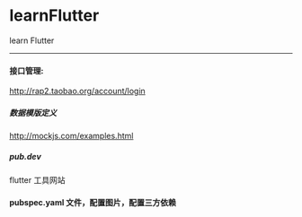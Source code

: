 # learnFlutter

learn Flutter

<hr>

#### 接口管理:

http://rap2.taobao.org/account/login

##### 数据模版定义

http://mockjs.com/examples.html

##### pub.dev

flutter 工具网站

#### pubspec.yaml 文件，配置图片，配置三方依赖
